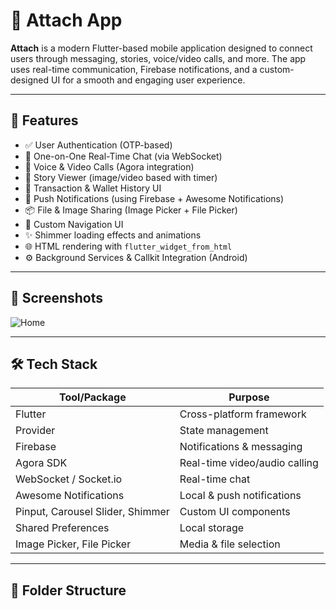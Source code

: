 # 📱 Attach App

**Attach** is a modern Flutter-based mobile application designed to connect users through messaging, stories, voice/video calls, and more. The app uses real-time communication, Firebase notifications, and a custom-designed UI for a smooth and engaging user experience.

---

## 🚀 Features

- ✅ User Authentication (OTP-based)
- 📨 One-on-One Real-Time Chat (via WebSocket)
- 🎥 Voice & Video Calls (Agora integration)
- 📸 Story Viewer (image/video based with timer)
- 🧾 Transaction & Wallet History UI
- 🔔 Push Notifications (using Firebase + Awesome Notifications)
- 📦 File & Image Sharing (Image Picker + File Picker)
- 🧭 Custom Navigation UI
- ✨ Shimmer loading effects and animations
- 🌐 HTML rendering with `flutter_widget_from_html`
- ⚙️ Background Services & Callkit Integration (Android)

---

## 📸 Screenshots

<!-- Add screenshots here when available -->
<!-- ![Login Screen](screenshots/login.png) -->
![Home](https://www.google.com/url?sa=i&url=https%3A%2F%2Fwww.freepik.com%2Fpopular-photos&psig=AOvVaw3ygM_qFtMTsfGmxFnunwB8&ust=1750931433159000&source=images&cd=vfe&opi=89978449&ved=0CBQQjRxqFwoTCPjggIOmjI4DFQAAAAAdAAAAABAL)

---

## 🛠️ Tech Stack

| Tool/Package | Purpose |
|--------------|---------|
| Flutter      | Cross-platform framework |
| Provider | State management |
| Firebase     | Notifications & messaging |
| Agora SDK    | Real-time video/audio calling |
| WebSocket / Socket.io | Real-time chat |
| Awesome Notifications | Local & push notifications |
| Pinput, Carousel Slider, Shimmer | Custom UI components |
| Shared Preferences | Local storage |
| Image Picker, File Picker | Media & file selection |

---

## 📁 Folder Structure


